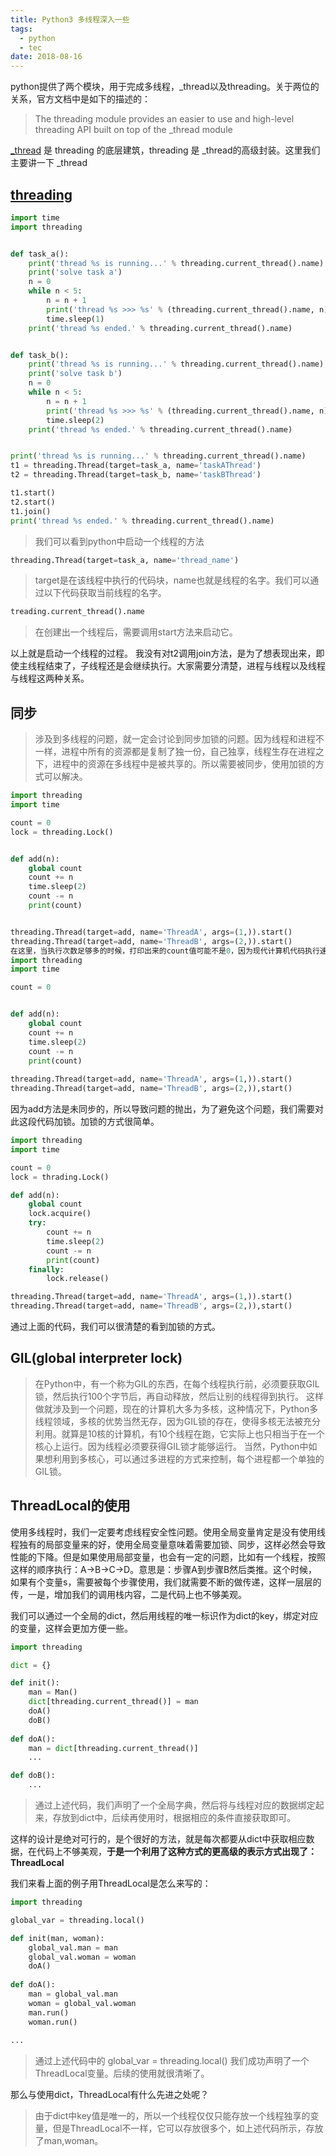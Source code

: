 ```yaml
---
title: Python3 多线程深入一些
tags:
  - python
  - tec
date: 2018-08-16
---
```


python提供了两个模块，用于完成多线程，_thread以及threading。关于两位的关系，官方文档中是如下的描述的：

> The threading module provides an easier to use and high-level threading API built on top of the _thread module

[_thread](https://docs.python.org/3/library/_thread.html) 是 threading 的底层建筑，threading 是 _thread的高级封装。这里我们主要讲一下 _thread

## [threading](https://docs.python.org/3/library/threading.html#module-threading)

```python
import time
import threading


def task_a():
    print('thread %s is running...' % threading.current_thread().name)
    print('solve task a')
    n = 0
    while n < 5:
        n = n + 1
        print('thread %s >>> %s' % (threading.current_thread().name, n))
        time.sleep(1)
    print('thread %s ended.' % threading.current_thread().name)


def task_b():
    print('thread %s is running...' % threading.current_thread().name)
    print('solve task b')
    n = 0
    while n < 5:
        n = n + 1
        print('thread %s >>> %s' % (threading.current_thread().name, n))
        time.sleep(2)
    print('thread %s ended.' % threading.current_thread().name)


print('thread %s is running...' % threading.current_thread().name)
t1 = threading.Thread(target=task_a, name='taskAThread')
t2 = threading.Thread(target=task_b, name='taskBThread')

t1.start()
t2.start()
t1.join()
print('thread %s ended.' % threading.current_thread().name)
```

> 我们可以看到python中启动一个线程的方法

```python
threading.Thread(target=task_a, name='thread_name')
```

> target是在该线程中执行的代码块，name也就是线程的名字。我们可以通过以下代码获取当前线程的名字。

```python
treading.current_thread().name
```

> 在创建出一个线程后，需要调用start方法来启动它。

以上就是启动一个线程的过程。
我没有对t2调用join方法，是为了想表现出来，即使主线程结束了，子线程还是会继续执行。大家需要分清楚，进程与线程以及线程与线程这两种关系。

## 同步

> 涉及到多线程的问题，就一定会讨论到同步加锁的问题。因为线程和进程不一样，进程中所有的资源都是复制了独一份，自己独享，线程生存在进程之下，进程中的资源在多线程中是被共享的。所以需要被同步，使用加锁的方式可以解决。

```python
import threading
import time

count = 0
lock = threading.Lock()


def add(n):
    global count
    count += n
    time.sleep(2)
    count -= n
    print(count)


threading.Thread(target=add, name='ThreadA', args=(1,)).start()
threading.Thread(target=add, name='ThreadB', args=(2,)).start()
在这里，当执行次数足够多的时候，打印出来的count值可能不是0，因为现代计算机代码执行速度较快，以上代码是很难看出效果的。但是上面的代码看出问题的时间可能会比较长，我们可以使用个小技巧，来加快暴露问题的速度。
import threading
import time

count = 0


def add(n):
    global count
    count += n
    time.sleep(2)
    count -= n
    print(count)
        
threading.Thread(target=add, name='ThreadA', args=(1,)).start()
threading.Thread(target=add, name='ThreadB', args=(2,)),start()
```

因为add方法是未同步的，所以导致问题的抛出，为了避免这个问题，我们需要对此这段代码加锁。加锁的方式很简单。

```python
import threading
import time

count = 0
lock = thrading.Lock()

def add(n):
    global count
    lock.acquire()
    try:
        count += n
        time.sleep(2)
        count -= n
        print(count)
    finally:
        lock.release()

threading.Thread(target=add, name='ThreadA', args=(1,)).start()
threading.Thread(target=add, name='ThreadB', args=(2,)),start()
```
通过上面的代码，我们可以很清楚的看到加锁的方式。

## GIL(global interpreter lock)

> 在Python中，有一个称为GIL的东西，在每个线程执行前，必须要获取GIL锁，然后执行100个字节后，再自动释放，然后让别的线程得到执行。
这样做就涉及到一个问题，现在的计算机大多为多核，这种情况下，Python多线程领域，多核的优势当然无存，因为GIL锁的存在，使得多核无法被充分利用。就算是10核的计算机，有10个线程在跑，它实际上也只相当于在一个核心上运行。因为线程必须要获得GIL锁才能够运行。
当然，Python中如果想利用到多核心，可以通过多进程的方式来控制，每个进程都一个单独的GIL锁。

## ThreadLocal的使用

使用多线程时，我们一定要考虑线程安全性问题。使用全局变量肯定是没有使用线程独有的局部变量来的好，使用全局变量意味着需要加锁、同步，这样必然会导致性能的下降。但是如果使用局部变量，也会有一定的问题，比如有一个线程，按照这样的顺序执行：A->B->C->D。意思是：步骤A到步骤B然后类推。这个时候，如果有个变量s，需要被每个步骤使用，我们就需要不断的做传递，这样一层层的传，一是，增加我们的调用栈内容，二是代码上也不够美观。

我们可以通过一个全局的dict，然后用线程的唯一标识作为dict的key，绑定对应的变量，这样会更加方便一些。

```python
import threading

dict = {}

def init():
    man = Man()
    dict[threading.current_thread()] = man
    doA()
    doB()
    
def doA():
    man = dict[threading.current_thread()]
    ...

def doB():
    ...
```

> 通过上述代码，我们声明了一个全局字典，然后将与线程对应的数据绑定起来，存放到dict中，后续再使用时，根据相应的条件直接获取即可。

这样的设计是绝对可行的，是个很好的方法，就是每次都要从dict中获取相应数据，在代码上不够美观，**于是一个利用了这种方式的更高级的表示方式出现了：ThreadLocal**

我们来看上面的例子用ThreadLocal是怎么来写的：

```python
import threading

global_var = threading.local()

def init(man, woman):
    global_val.man = man
    global_val.woman = woman
    doA()
    
def doA():
    man = global_val.man
    woman = global_val.woman
    man.run()
    woman.run()
    
...
```

> 通过上述代码中的 global_var = threading.local() 我们成功声明了一个ThreadLocal变量。后续的使用就很清晰了。

那么与使用dict，ThreadLocal有什么先进之处呢？

> 由于dict中key值是唯一的，所以一个线程仅仅只能存放一个线程独享的变量，但是ThreadLocal不一样，它可以存放很多个，如上述代码所示，存放了man,woman。